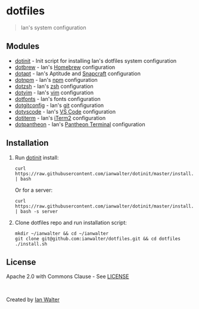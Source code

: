 # dotfiles
> Ian's system configuration

## Modules

* [dotinit][dotinitUrl] - Init script for installing Ian's dotfiles system
  configuration
* [dotbrew][dotbrewUrl] - Ian's [Homebrew][brewUrl] configuration
* [dotapt][dotaptUrl] - Ian's Aptitude and [Snapcraft][snapUrl] configuration
* [dotnpm][dotnpmUrl] - Ian's [npm][npmUrl] configuration
* [dotzsh](https://github.com/ianwalter/dotzsh) - Ian's [zsh][zshUrl]
  configuration
* [dotvim](https://github.com/ianwalter/dotvim) - Ian's [vim][vimUrl]
  configuration
* [dotfonts][dotfontsUrl] - Ian's fonts configuration
* [dotgitconfig][dotgitconfigUrl] - Ian's [git][gitUrl] configuration
* [dotvscode][dotvscodeUrl] - Ian's [VS Code][vscUrl] configuration
* [dotiterm][dotitermUrl] - Ian's [iTerm2][itermUrl] configuration
* [dotpantheon][dotpantheonUrl] - Ian's [Pantheon Terminal][pantheonUrl]
  configuration

## Installation

1. Run [dotinit][dotinitUrl] install:
   ```console
   curl https://raw.githubusercontent.com/ianwalter/dotinit/master/install.sh | bash
   ```
   Or for a server:
   ```console
   curl https://raw.githubusercontent.com/ianwalter/dotinit/master/install.sh | bash -s server
   ```

2. Clone dotfiles repo and run installation script:
   ```console
   mkdir ~/ianwalter && cd ~/ianwalter
   git clone git@github.com:ianwalter/dotfiles.git && cd dotfiles
   ./install.sh
   ```

## License

Apache 2.0 with Commons Clause - See [LICENSE][licenseUrl]

&nbsp;

Created by [Ian Walter](https://iankwalter.com)

[dotinitUrl]: https://github.com/ianwalter/dotinit
[dotbrewUrl]: https://github.com/ianwalter/dotbrew
[dotaptUrl]: https://github.com/ianwalter/dotapt
[dotnpmUrl]: https://github.com/ianwalter/dotnpm
[dotgitconfigUrl]: https://github.com/ianwalter/dotgitconfig
[dotfontsUrl]: https://github.com/ianwalter/dotfonts
[dotvscodeUrl]: https://github.com/ianwalter/dotvscode
[dotitermUrl]: https://github.com/ianwalter/dotiterm
[dotpantheonUrl]: https://github.com/ianwalter/dotpantheon

[brewUrl]: https://brew.sh
[snapUrl]: https://snapcraft.io
[npmUrl]: https://www.npmjs.com/
[zshUrl]: https://www.zsh.org/
[vimUrl]: https://www.vim.org/
[gitUrl]: https://git-scm.com/
[vscUrl]: https://code.visualstudio.com
[itermUrl]: https://iterm2.com
[pantheonUrl]: https://github.com/elementary/terminal

[licenseUrl]: https://github.com/ianwalter/dotfiles/blob/master/LICENSE
